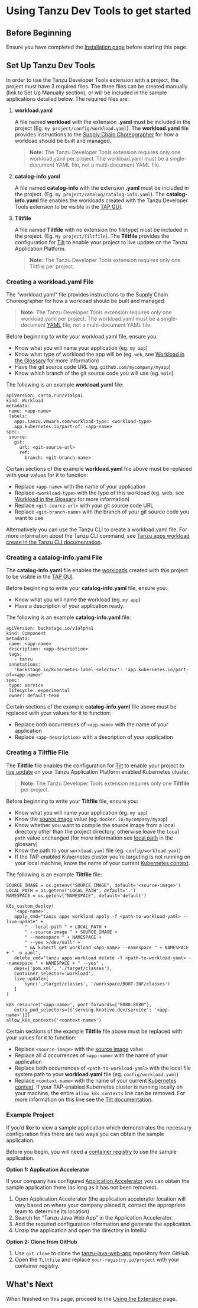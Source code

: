# Using Tanzu Dev Tools to get started

## <a id="before-beginning"></a> Before Beginning

Ensure you have completed the [Installation page](installation.md) before starting this page.

## <a id="set-up-tanzu-dev-tools"></a> Set Up Tanzu Dev Tools

In order to use the Tanzu Developer Tools extension with a project, the project must have 3 required files. The three files can be created manually (link to Set Up Manually section), or will be included in the sample applications detailed below. The required files are:

1. **workload.yaml**

    A file named **workload** with the extension **.yaml** must be included in the project (Eg. `my project/config/workload.yaml`). The **workload.yaml** file provides instructions to the [Supply Chain Choreographer](https://github.com/pivotal/docs-tap/blob/main/scc/about.md) for how a workload should be built and managed.

    > **Note:** The Tanzu Developer Tools extension requires only one workload.yaml per project. The workload.yaml must be a single-document YAML file, not a multi-document YAML file.

1. **catalog-info.yaml**

    A file named **catalog-info** with the extension **.yaml** must be included in the project. (Eg. `my project/catalog/catalog-info.yaml`). The **catalog-info.yaml** file enables the workloads created with the Tanzu Developer Tools extension to be visible in the [TAP GUI](https://github.com/pivotal/docs-tap/blob/main/tap-gui/about.md).

1. **Tiltfile**

    A file named **Tiltfile** with no extension (no filetype) must be included in the project. (Eg. `My project/Tiltfile`). The **Tiltfile** provides the configuration for [Tilt](https://docs.tilt.dev/) to enable your project to live update on the Tanzu Application Platform.
    
    > **Note:** The Tanzu Developer Tools extension requires only one Tiltfile per project.


### <a id="creating-a-workload-yaml-file"></a> Creating a **workload.yaml** File

The “workload.yaml” file provides instructions to the Supply Chain Choreographer for how a workload should be built and managed.

> **Note:** The Tanzu Developer Tools extension requires only one workload.yaml per project. The workload.yaml must be a single-document [YAML](glossary.md#yaml) file, not a multi-document YAML file.

Before beginning to write your workload.yaml file, ensure you:

- Know what you will name your application (eg. `my app`)
- Know what type of workload the app will be (eg. `web`, see [Workload in the Glossary](glossary.md#workload) for more information)
- Have the git source code URL (eg. `github.com/mycompany/myapp`)
- Know which branch of the git source code you will use (eg. `main`)

The following is an example **workload.yaml** file:

```
apiVersion: carto.run/v1alpa1
kind: Workload
metadata:
 name: <app-name>
 labels:
   apps.tanzu.vmware.com/workload-type: <workload-type>
   app.kubernetes.io/part-of: <app-name>
spec:
 source:
   git:
     url: <git-source-url>
     ref:
       branch: <git-branch-name>
```

Certain sections of the example **workload.yaml** file above must be replaced with your values for it to function:

- Replace `<app-name>` with the name of your application
- Replace `<workload-type>` with the type of this workload (eg. web, see [Workload in the Glossary](glossary.md#workload) for more information)
- Replace `<git-source-url>` with your git source code URL
- Replace `<git-branch-name>` with the branch of your git source code you want to use

Alternatively you can use the Tanzu CLI to create a workload.yaml file. For more information about the Tanzu CLI command, see [Tanzu apps workload create in the Tanzu CLI documentation](https://github.com/pivotal/docs-tap/blob/main/cli-plugins/apps/command-reference/tanzu-apps-workload-create.md).

### <a id="creating-a-catalog-info-yaml-file"></a> Creating a **catalog-info.yaml** File

The **catalog-info.yaml** file enables the [workloads](glossary.md#workload) created with this project to be visible in the [TAP GUI](https://github.com/pivotal/docs-tap/blob/main/tap-gui/about.md).

Before beginning to write your **catalog-info.yaml** file, ensure you:

- Know what you will name the workload (eg. `my app`)
- Have a description of your application ready.

The following is an example **catalog-info.yaml** file:

```
apiVersion: backstage.io/v1alpha1
kind: Component
metadata:
 name: <app-name>
 description: <app-description>
 tags:
   - tanzu
 annotations:
   'backstage.io/kubernetes-label-selector': 'app.kubernetes.io/part-of=<app-name>'
spec:
 type: service
 lifecycle: experimental
 owner: default-team
```

Certain sections of the example **catalog-info.yaml** file above must be replaced with your values for it to function:

- Replace both occurrences of `<app-name>` with the name of your application
- Replace `<app-description>` with a description of your application

### <a id="creating-a-tiltfile-file"></a> Creating a **Tiltfile** File

The **Tiltfile** file enables the configuration for [Tilt](https://docs.tilt.dev/) to enable your project to [live update](glossary.md#live-update) on your Tanzu Application Platform enabled Kubernetes cluster.

> **Note:** The Tanzu Developer Tools extension requires only one **Tiltfile** per project.

Before beginning to write your **Tiltfile** file, ensure you:

- Know what you will name your application (eg. `my app`)
- Know the [source image](glossary.md#source-image) value (eg. `docker.io/mycompany/myapp`)
- Know whether you want to compile the source image from a local directory other than the project directory, otherwise leave the `local path` value unchanged (for more information see [local path](glossary.md#local-path) in the glossary)
- Know the path to your `workload.yaml` file (eg. `config/workload.yaml`)
- If the TAP-enabled Kubernetes cluster you’re targeting is not running on your local machine, know the name of your current [Kubernetes context](https://kubernetes.io/docs/tasks/access-application-cluster/configure-access-multiple-clusters/).


The following is an example **Tiltfile** file:

```
SOURCE_IMAGE = os.getenv("SOURCE_IMAGE", default='<source-image>')
LOCAL_PATH = os.getenv("LOCAL_PATH", default='.')
NAMESPACE = os.getenv("NAMESPACE", default='default')

k8s_custom_deploy(
   '<app-name>',
   apply_cmd="tanzu apps workload apply -f <path-to-workload-yaml> --live-update" +
       " --local-path " + LOCAL_PATH +
       " --source-image " + SOURCE_IMAGE +
       " --namespace " + NAMESPACE +
       " --yes >/dev/null" +
       " && kubectl get workload <app-name> --namespace " + NAMESPACE + " -o yaml",
   delete_cmd="tanzu apps workload delete -f <path-to-workload-yaml> --namespace " + NAMESPACE + " --yes" ,
   deps=['pom.xml', './target/classes'],
   container_selector='workload',
   live_update=[
       sync('./target/classes', '/workspace/BOOT-INF/classes')
   ]
)

k8s_resource('<app-name>', port_forwards=["8080:8080"],
   extra_pod_selectors=[{'serving.knative.dev/service': '<app-name>'}])
allow_k8s_contexts('<context-name>')
```

Certain sections of the example **Tiltfile** file above must be replaced with your values for it to function:

- Replace `<source-image>` with the [source image](glossary.md#source-image) value
- Replace all 4 occurrences of `<app-name>` with the name of your application
- Replace both occurrences of `<path-to-workload-yaml>` with the local file system path to your **workload.yaml** file (eg. `config/workload.yaml`)
- Replace `<context-name>` with the name of your current [Kubernetes context](https://kubernetes.io/docs/tasks/access-application-cluster/configure-access-multiple-clusters/). If your TAP-enabled Kubernetes cluster is running locally on your machine, the entire `allow_k8s_contexts` line can be removed. For more information on this line see the [Tilt documentation](https://docs.tilt.dev/api.html#api.allow_k8s_contexts).

### <a id="example-project"></a> Example Project

If you’d like to view a sample application which demonstrates the necessary configuration files there are two ways you can obtain the sample application.

Before you begin, you will need a [container registry](glossary.md#container-registry) to use the sample application.

**Option 1: Application Accelerator**

If your company has configured [Application Accelerator](https://docs.vmware.com/en/Application-Accelerator-for-VMware-Tanzu/index.html) you can obtain the sample application there (as long as it has not been removed).

1. Open Application Accelerator (the application accelerator location will vary based on where your company placed it, contact the appropriate team to determine its location)
1. Search for “Tanzu Java Web App” in the Application Accelerator.
1. Add the required configuration information and generate the application.
1. Unzip the application and open the directory in IntelliJ

**Option 2: Clone from GitHub**

1. Use `git clone` to clone the [tanzu-java-web-app](https://github.com/sample-accelerators/tanzu-java-web-app) repository from GitHub.
1. Open the `Tiltfile` and replace `your-registry.io/project` with your container registry.

## <a id="whats-next"></a> What's Next

When finished on this page, proceed to the [Using the Extension](using-the-extension.md) page.
